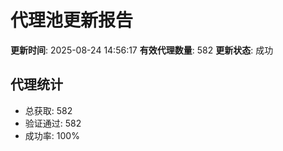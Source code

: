 # 代理池更新报告

**更新时间**: 2025-08-24 14:56:17
**有效代理数量**: 582
**更新状态**:  成功

## 代理统计
- 总获取: 582
- 验证通过: 582
- 成功率: 100%
